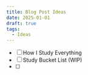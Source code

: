 ```yaml
---
title: Blog Post Ideas
date: 2025-01-01
draft: true
tags:
  - Ideas
---
```


* [ ] How I Study Everything
* [ ] Study Bucket List (WIP)
* [ ] 
